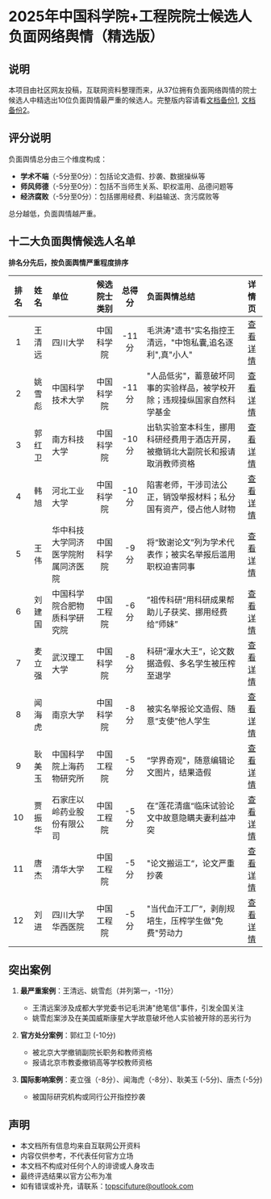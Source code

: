 # 2025年中国科学院+工程院院士候选人负面网络舆情（精选版）

## 说明

本项目由社区网友投稿，互联网资料整理而来，从37位拥有负面网络舆情的院士候选人中精选出10位负面舆情最严重的候选人。完整版内容请看[文档备份1](https://docs.qq.com/sheet/DWWN4Sm10a0xrYnZu?tab=pj1clo), [文档备份2](https://docs.google.com/spreadsheets/d/1sMk3Rd0fnjAArrjF7b4alwt3BgdplKOKMHWanXmPbSM/edit?usp=sharing)。


## 评分说明

负面舆情总分由三个维度构成：
- **学术不端**（-5分至0分）：包括论文造假、抄袭、数据操纵等
- **师风师德**（-5分至0分）：包括不当师生关系、职权滥用、品德问题等
- **经济腐败**（-5分至0分）：包括挪用经费、利益输送、贪污腐败等

总分越低，负面舆情越严重。


## 十二大负面舆情候选人名单

**排名分先后，按负面舆情严重程度排序**

| **排名** | **姓名** | **单位** | **候选院士类别** | **总得分** | **负面舆情总结**                              |               **详情页**               |
|:------:|:---:|:---|:---:|:-------:|:----------------------------------------|:-----------------------------------:|
|   1    | 王清远 | 四川大学 | 中国科学院 |  -11分   | 毛洪涛"遗书"实名指控王清远，"中饱私囊,追名逐利",真"小人"        | [查看详情](./details/1_wangqingyuan.md) |
|   2    | 姚雪彪 | 中国科学技术大学 | 中国科学院 |  -11分   | "人品低劣"，蓄意破坏同事的实验样品，被学校开除；违规操纵国家自然科学基金   |  [查看详情](./details/2_yaoxuebiao.md)  |
|   3    | 郭红卫 | 南方科技大学 | 中国科学院 |  -10分   | 出轨实验室本科生，挪用科研经费用于酒店开房，被撤销北大副院长和报请取消教师资格 |  [查看详情](./details/3_guohongwei.md)  |
|   4    | 韩旭 | 河北工业大学 | 中国科学院 |  -10分   | 陷害老师，干涉司法公正，销毁举报材料；私分国有资产，侵占他人财物        |    [查看详情](./details/4_hanxu.md)     |
|   5    | 王伟 | 华中科技大学同济医学院附属同济医院 | 中国科学院 |   -9分   | 将“致谢论文”列为学术代表作；被实名举报后滥用职权迫害同事           |   [查看详情](./details/5_wangwei.md)    |
|   6    | 刘建国 | 中国科学院合肥物质科学研究院 | 中国工程院 |   -6分   | ”祖传科研“用科研成果帮助儿子获奖、挪用经费给“师妹”             |  [查看详情](./details/6_liujianguo.md)  |
|   7    | 麦立强 | 武汉理工大学 | 中国科学院 | -8分 | 科研“灌水大王”，论文数据造假、多名学生被压榨至退学              |  [查看详情](./details/7_mailiqiang.md)  |
|   8    | 闻海虎 | 南京大学 | 中国科学院 | -8分 | 被实名举报论文造假、随意“支使”他人学生                    |   [查看详情](./details/8_wenhaihu.md)   |
|   9    | 耿美玉 | 中国科学院上海药物研究所 | 中国工程院 |   -5分   | “学界奇观"，随意编辑论文图片，结果造假                    |  [查看详情](./details/9_gengmeiyu.md)   |
|   10   | 贾振华 | 石家庄以岭药业股份有限公司 | 中国工程院 |   -5分   | 在”莲花清瘟“临床试验论文中故意隐瞒夫妻利益冲突                | [查看详情](./details/10_jiazhenhua.md)  |
|   11   | 唐杰 | 清华大学 | 中国工程院 |   -5分   | "论文搬运工“，论文严重抄袭                          |   [查看详情](./details/11_tangjie.md)   |
|   12   | 刘进 | 四川大学华西医院 | 中国工程院 |   -5分   | "当代血汗工厂“，剥削规培生，压榨学生做"免费"劳动力             |   [查看详情](./details/12_liujin.md)    |


## 突出案例

1. **最严重案例**：王清远、姚雪彪（并列第一，-11分）
   - 王清远案涉及成都大学党委书记毛洪涛"绝笔信"事件，引发全国关注
   - 姚雪彪案涉及在美国威斯康星大学故意破坏他人实验被开除的恶劣行为

2. **官方处分案例**：郭红卫 (-10分)
   - 被北京大学撤销副院长职务和教师资格
   - 报请北京市教委撤销高等学校教师资格

3. **国际影响案例**：麦立强（-8分）、闻海虎（-8分）、耿美玉 (-5分)、唐杰 (-5分)
   - 被国际研究机构或同行公开指控抄袭


## 声明
- 本文档所有信息均来自互联网公开资料
- 内容仅供参考，不代表任何官方立场
- 本文档不构成对任何个人的诽谤或人身攻击
- 最终评选结果以官方公布为准
- 如有错误或补充，请联系：topscifuture@outlook.com
